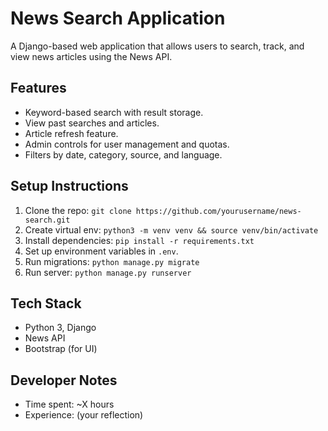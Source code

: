 # News Search Application

A Django-based web application that allows users to search, track, and view news articles using the News API.

## Features
- Keyword-based search with result storage.
- View past searches and articles.
- Article refresh feature.
- Admin controls for user management and quotas.
- Filters by date, category, source, and language.

## Setup Instructions
1. Clone the repo: `git clone https://github.com/yourusername/news-search.git`
2. Create virtual env: `python3 -m venv venv && source venv/bin/activate`
3. Install dependencies: `pip install -r requirements.txt`
4. Set up environment variables in `.env`.
5. Run migrations: `python manage.py migrate`
6. Run server: `python manage.py runserver`

## Tech Stack
- Python 3, Django
- News API
- Bootstrap (for UI)

## Developer Notes
- Time spent: ~X hours
- Experience: (your reflection)
